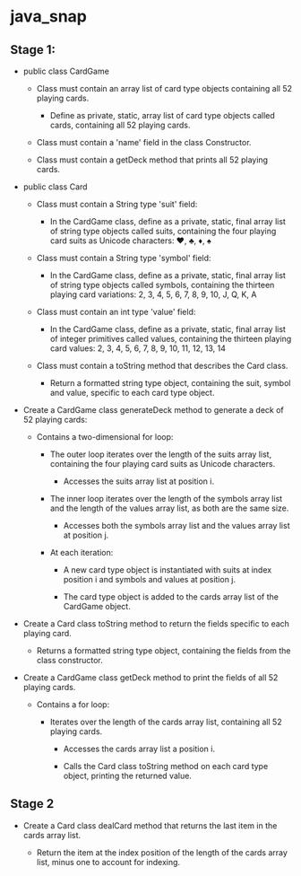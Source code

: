 # java_snap

## Stage 1:

- public class CardGame
    
    - Class must contain an array list of card type objects containing all 52 playing cards.

        - Define as private, static, array list of card type objects called cards, containing all 52 playing cards.

    - Class must contain a 'name' field in the class Constructor.

    - Class must contain a getDeck method that prints all 52 playing cards.

- public class Card

    - Class must contain a String type 'suit' field:

        - In the CardGame class, define as a private, static, final array list of string type objects called suits, containing the four playing card suits as Unicode characters: ♥, ♣, ♦, ♠
    
    - Class must contain a String type 'symbol' field:

        - In the CardGame class, define as a private, static, final array list of string type objects called symbols, containing the thirteen playing card variations: 2, 3, 4, 5, 6, 7, 8, 9, 10, J, Q, K, A

    - Class must contain an int type 'value' field:

        - In the CardGame class, define as a private, static, final array list of integer primitives called values, containing the thirteen playing card values: 2, 3, 4, 5, 6, 7, 8, 9, 10, 11, 12, 13, 14
    
    - Class must contain a toString method that describes the Card class.

        - Return a formatted string type object, containing the suit, symbol and value, specific to each card type object.

- Create a CardGame class generateDeck method to generate a deck of 52 playing cards:

    - Contains a two-dimensional for loop:
  
        - The outer loop iterates over the length of the suits array list, containing the four playing card suits as Unicode characters.
      
            - Accesses the suits array list at position i.
      
        - The inner loop iterates over the length of the symbols array list and the length of the values array list, as both are the same size.

            - Accesses both the symbols array list and the values array list at position j.

        - At each iteration:

            - A new card type object is instantiated with suits at index position i and symbols and values at position j.
          
            - The card type object is added to the cards array list of the CardGame object.

- Create a Card class toString method to return the fields specific to each playing card.

    - Returns a formatted string type object, containing the fields from the class constructor.

- Create a CardGame class getDeck method to print the fields of all 52 playing cards.

    - Contains a for loop:

        - Iterates over the length of the cards array list, containing all 52 playing cards.

            - Accesses the cards array list a position i.

            - Calls the Card class toString method on each card type object, printing the returned value.



## Stage 2

- Create a Card class dealCard method that returns the last item in the cards array list.

    - Return the item at the index position of the length of the cards array list, minus one to account for indexing.

